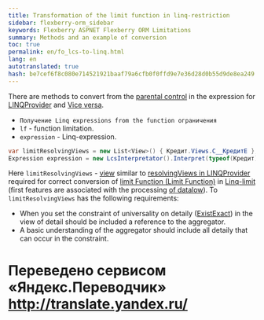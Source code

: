 ```yaml
--- 
title: Transformation of the limit function in linq-restriction 
sidebar: flexberry-orm_sidebar 
keywords: Flexberry ASPNET Flexberry ORM Limitations 
summary: Methods and an example of conversion 
toc: true 
permalink: en/fo_lcs-to-linq.html 
lang: en 
autotranslated: true 
hash: be7cef6f8c080e714521921baaf79a6cfb0f0ffd9e7e36d28d0b55d9de8ea249 
--- 
```


There are methods to convert from the [parental control](fo_limit-function.html) in the expression for [LINQProvider](fo_linq-provider.html) and [Vice versa](fo_limitation.html). 

* `Получение Linq expressions from the function ограничения` 
* `lf` - function limitation. 
* `expression` - Linq-expression. 

```csharp
var limitResolvingViews = new List<View>() { Кредит.Views.C__КредитE }; 
Expression expression = new LcsInterpretator().Interpret(typeof(Кредит), lf, "x", limitResolvingViews);
``` 

Here `limitResolvingViews` - [view](fd_view-definition.html) similar to [resolvingViews in LINQProvider](fo_linq-provider.html) required for correct conversion of [limit Function (Limit Function)](fo_limit-function.html) in [Linq-limit](fo_linq-provider.html) (first features are associated with the processing [of datalow](fo_detail-associations-properties.html)). To `limitResolvingViews` has the following requirements: 

* When you set the constraint of universality on detaily ([ExistExact](fo_exist-details.html)) in the view of detail should be included a reference to the aggregator. 
* A basic understanding of the aggregator should include all detaily that can occur in the constraint. 



 # Переведено сервисом «Яндекс.Переводчик» http://translate.yandex.ru/